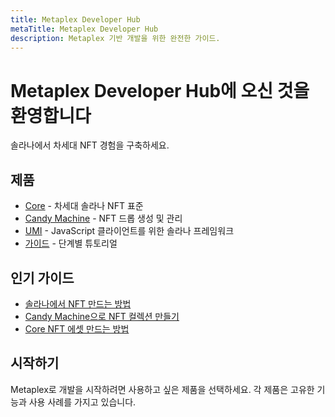 ```yaml
---
title: Metaplex Developer Hub
metaTitle: Metaplex Developer Hub
description: Metaplex 기반 개발을 위한 완전한 가이드.
---
```


# Metaplex Developer Hub에 오신 것을 환영합니다

솔라나에서 차세대 NFT 경험을 구축하세요.

## 제품

- [Core](/kr/core) - 차세대 솔라나 NFT 표준
- [Candy Machine](/kr/candy-machine) - NFT 드롭 생성 및 관리
- [UMI](/kr/umi) - JavaScript 클라이언트를 위한 솔라나 프레임워크
- [가이드](/kr/guides) - 단계별 튜토리얼

## 인기 가이드

- [솔라나에서 NFT 만드는 방법](/kr/guides/how-to-create-an-nft)
- [Candy Machine으로 NFT 컬렉션 만들기](/kr/guides/create-nft-collection-candy-machine)
- [Core NFT 에셋 만드는 방법](/kr/guides/how-to-create-core-asset)

## 시작하기

Metaplex로 개발을 시작하려면 사용하고 싶은 제품을 선택하세요. 각 제품은 고유한 기능과 사용 사례를 가지고 있습니다.